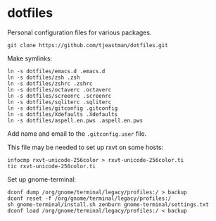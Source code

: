 dotfiles
========
Personal configuration files for various packages.

```
git clone https://github.com/tjeastman/dotfiles.git
```

Make symlinks:
```
ln -s dotfiles/emacs.d .emacs.d
ln -s dotfiles/zsh .zsh
ln -s dotfiles/zshrc .zshrc
ln -s dotfiles/octaverc .octaverc
ln -s dotfiles/screenrc .screenrc
ln -s dotfiles/sqliterc .sqliterc
ln -s dotfiles/gitconfig .gitconfig
ln -s dotfiles/Xdefaults .Xdefaults
ln -s dotfiles/aspell.en.pws .aspell.en.pws
```

Add name and email to the `.gitconfig.user` file.

This file may be needed to set up rxvt on some hosts:
```
infocmp rxvt-unicode-256color > rxvt-unicode-256color.ti
tic rxvt-unicode-256color.ti
```

Set up gnome-terminal:
```
dconf dump /org/gnome/terminal/legacy/profiles:/ > backup
dconf reset -f /org/gnome/terminal/legacy/profiles:/
sh gnome-terminal/install.sh zenburn gnome-terminal/settings.txt
dconf load /org/gnome/terminal/legacy/profiles:/ < backup
```
